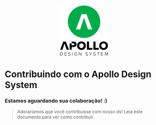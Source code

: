 <p align="center">
    <img src="apollo-logo.png" width="30%" />
</p>

# Contribuindo com o Apollo Design System

### Estamos aguardando sua colaboração! :)

> Adoraríamos que você contribuísse com nosso ds! Leia este documento para ver como contribuir.
